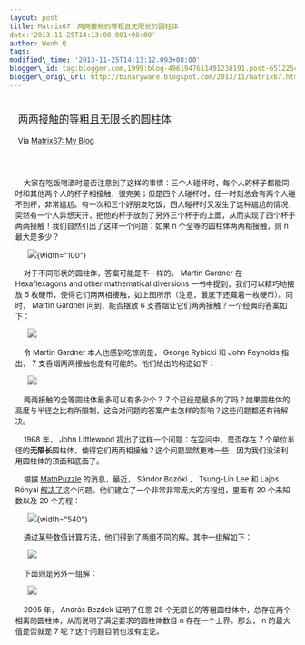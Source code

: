 ```yaml
--- 
layout: post 
title: Matrix67：两两接触的等粗且无限长的圆柱体 
date:'2013-11-25T14:13:00.001+08:00' 
author: Wenh Q
tags:
modified\_time: '2013-11-25T14:13:12.093+08:00' 
blogger\_id: tag:blogger.com,1999:blog-4961947611491238191.post-6512254570532008404
blogger\_orig\_url: http://binaryware.blogspot.com/2013/11/matrix67.html
---
```

<div style="margin: 10px; padding: 5px;">

<div style="font-size: 18px;">

[两两接触的等粗且无限长的圆柱体](http://www.matrix67.com/blog/archives/5521)

</div>

<div style="font-size: 13px;">

Via [Matrix67: My Blog](http://www.matrix67.com/blog)

</div>

</div>

<div style="font-size: 13px; padding: 15px 0 10px 10px;">

    大家在吃饭喝酒时是否注意到了这样的事情：三个人碰杯时，每个人的杯子都能同时和其他两个人的杯子相接触，很完美；但是四个人碰杯时，任一时刻总会有两个人碰不到杯，非常尴尬。有一次和三个好朋友吃饭，四人碰杯时又发生了这种尴尬的情况，突然有一个人异想天开，把他的杯子放到了另外三个杯子的上面，从而实现了四个杯子两两接触！我们自然引出了这样一个问题：如果
n 个全等的圆柱体两两相接触，则 n 最大是多少？

      ![](http://www.matrix67.com/blogimage_2013/201311181.png){width="100"}

    对于不同形状的圆柱体，答案可能是不一样的。 Martin Gardner 在
Hexaflexagons and other mathematical diversions
一书中提到，我们可以精巧地摆放 5
枚硬币，使得它们两两相接触，如上图所示（注意，最底下还藏着一枚硬币）。同时，
Martin Gardner 问到，能否摆放 6
支香烟让它们两两接触？一个经典的答案如下：

      ![](http://www.matrix67.com/blogimage_2013/201311182.gif)



    令 Martin Gardner 本人也感到吃惊的是， George Rybicki 和 John
Reynolds 指出， 7 支香烟两两接触也是有可能的。他们给出的构造如下：

      ![](http://www.matrix67.com/blogimage_2013/201311183.gif)

    两两接触的全等圆柱体最多可以有多少个？ 7
个已经是最多的了吗？如果圆柱体的高度与半径之比有所限制，这会对问题的答案产生怎样的影响？这些问题都还有待解决。



    1968 年， John Littlewood 提出了这样一个问题：在空间中，是否存在 7
个单位半径的**无限长**圆柱体，使得它们两两相接触？这个问题显然更难一些，因为我们没法利用圆柱体的顶面和底面了。

    根据 [MathPuzzle](http://www.mathpuzzle.com/) 的消息，最近， Sándor
Bozóki 、 Tsung-Lin Lee 和 Lajos Rónyai
[解决了](http://arxiv.org/abs/1308.5164)这个问题。他们建立了一个非常非常庞大的方程组，里面有
20 个未知数以及 20 个方程：

      ![](http://www.matrix67.com/blogimage_2013/201311184.png){width="540"}

    通过某些数值计算方法，他们得到了两组不同的解。其中一组解如下：

      ![](http://www.matrix67.com/blogimage_2013/201311185.gif)

    下面则是另外一组解：

      ![](http://www.matrix67.com/blogimage_2013/201311186.gif)

    2005 年， András Bezdek 证明了任意 25
个无限长的等粗圆柱体中，总存在两个相离的圆柱体，从而说明了满足要求的圆柱体数目
n 存在一个上界。那么， n 的最大值是否就是 7 呢？这个问题目前也没有定论。

</div>
